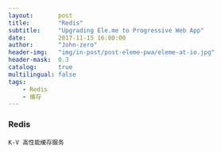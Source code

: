 ```yaml
---
layout:       post
title:        "Redis"
subtitle:     "Upgrading Ele.me to Progressive Web App"
date:         2017-11-15 16:00:00
author:       "John-zero"
header-img:   "img/in-post/post-eleme-pwa/eleme-at-io.jpg"
header-mask:  0.3
catalog:      true
multilingual: false
tags:
    - Redis
    - 缓存
---
```


### Redis
	
	K-V 高性能缓存服务

